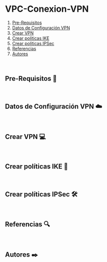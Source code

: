 # VPC-Conexion-VPN

1. [Pre-Requisitos](#Pre-Requisitos-pencil)
2. [Datos de Configuración VPN](#Datos-de-Configuración-VPN-cloud)
3. [Crear VPN](#Crear-VPN-computer)
4. [Crear políticas IKE](#Crear-políticas-IKE-wrench)
5. [Crear políticas IPSec](#Crear-políticas-IPSecC-hammer_and_wrench)
7. [Referencias](#Referencias-mag)
8. [Autores](#Autores-black_nib)
<br />

## Pre-Requisitos :pencil:
<br />

## Datos de Configuración VPN :cloud:
<br />

## Crear VPN :computer:
<br />

## Crear políticas IKE :wrench:
<br />

## Crear políticas IPSec :hammer_and_wrench:
<br />

## Referencias :mag:
<br />

## Autores :black_nib:
